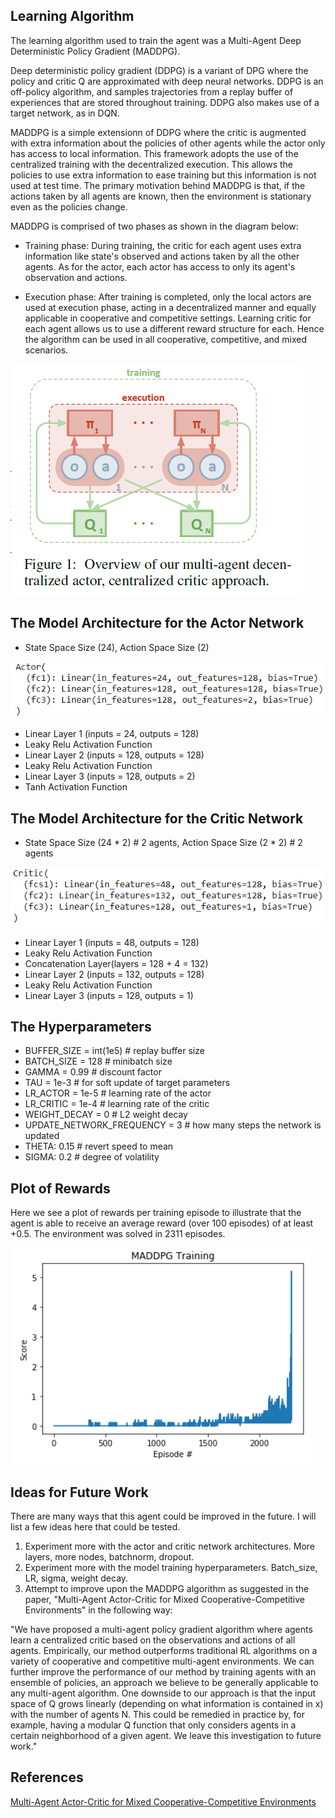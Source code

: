 ## Learning Algorithm

The learning algorithm used to train the agent was a Multi-Agent Deep Deterministic Policy Gradient (MADDPG).

Deep deterministic policy gradient (DDPG) is a variant of DPG where the policy and critic Q are approximated with deep neural networks. DDPG is an off-policy algorithm, and samples trajectories from a replay buffer of experiences that are stored throughout training. DDPG also makes use of a target network, as in DQN.

MADDPG is a simple extensionn of DDPG where the critic is augmented with extra information about the policies of other agents while the actor only has access to local information. This framework adopts the use of the centralized training with the decentralized execution. This allows the policies to use extra information to ease training but this information is not used at test time. The primary motivation behind MADDPG is that, if the actions taken by all agents are known, then the environment is stationary even as the policies change.

MADDPG is comprised of two phases as shown in the diagram below:

- Training phase: During training, the critic for each agent uses extra information like state's observed and actions taken by all the other agents. As for the actor, each actor has access to only its agent's observation and actions.

- Execution phase: After training is completed, only the local actors are used at execution phase, acting in a decentralized manner and equally applicable in cooperative and competitive settings. Learning critic for each agent allows us to use a different reward structure for each. Hence the algorithm can be used in all cooperative, competitive, and mixed scenarios.

![diagram](photos/MADDPG_diagram.png)

## The Model Architecture for the Actor Network

- State Space Size (24), Action Space Size (2)

![Actor](photos/Actor.png)

- Linear Layer 1 (inputs = 24, outputs = 128)
- Leaky Relu Activation Function
- Linear Layer 2 (inputs = 128, outputs = 128)
- Leaky Relu Activation Function
- Linear Layer 3 (inputs = 128, outputs = 2)
- Tanh Activation Function

## The Model Architecture for the Critic Network

- State Space Size (24 * 2) # 2 agents, Action Space Size (2 * 2) # 2 agents

![Critic](photos/Critic.png)

- Linear Layer 1 (inputs = 48, outputs = 128)
- Leaky Relu Activation Function
- Concatenation Layer(layers = 128 + 4 = 132)
- Linear Layer 2 (inputs = 132, outputs = 128)
- Leaky Relu Activation Function
- Linear Layer 3 (inputs = 128, outputs = 1)

## The Hyperparameters

- BUFFER_SIZE = int(1e5)  # replay buffer size
- BATCH_SIZE = 128        # minibatch size
- GAMMA = 0.99            # discount factor
- TAU = 1e-3              # for soft update of target parameters
- LR_ACTOR = 1e-5         # learning rate of the actor
- LR_CRITIC = 1e-4        # learning rate of the critic
- WEIGHT_DECAY = 0        # L2 weight decay
- UPDATE_NETWORK_FREQUENCY = 3      # how many steps the network is updated
- THETA: 0.15             # revert speed to mean
- SIGMA: 0.2              # degree of volatility

## Plot of Rewards

Here we see a plot of rewards per training episode to illustrate that the agent is able to receive an average reward (over 100 episodes) of at least +0.5. The environment was solved in 2311 episodes.

![reward_plot](photos/MADDPG_Plot.png)

## Ideas for Future Work

There are many ways that this agent could be improved in the future. I will list a few ideas here that could be tested.

1. Experiment more with the actor and critic network architectures. More layers, more nodes, batchnorm, dropout.
2. Experiment more with the model training hyperparameters. Batch_size, LR, sigma, weight decay.
3. Attempt to improve upon the MADDPG algorithm as suggested in the paper, "Multi-Agent Actor-Critic for Mixed
Cooperative-Competitive Environments" in the following way:

"We have proposed a multi-agent policy gradient algorithm where agents learn a centralized critic
based on the observations and actions of all agents. Empirically, our method outperforms traditional
RL algorithms on a variety of cooperative and competitive multi-agent environments. We can further
improve the performance of our method by training agents with an ensemble of policies, an approach
we believe to be generally applicable to any multi-agent algorithm.
One downside to our approach is that the input space of Q grows linearly (depending on what
information is contained in x) with the number of agents N. This could be remedied in practice by,
for example, having a modular Q function that only considers agents in a certain neighborhood of a
given agent. We leave this investigation to future work."

## References

[Multi-Agent Actor-Critic for Mixed Cooperative-Competitive Environments](https://papers.nips.cc/paper/7217-multi-agent-actor-critic-for-mixed-cooperative-competitive-environments.pdf)
